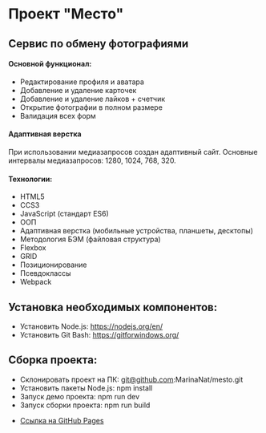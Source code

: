 # Проект "Место"

## Сервис по обмену фотографиями

#### Основной функционал:
- Редактирование профиля и аватара
- Добавление и удаление карточек
- Добавление и удаление лайков + счетчик
- Открытие фотографии в полном размере
- Валидация всех форм

#### Адаптивная верстка

При использовании медиазапросов создан адаптивный сайт.
Основные интервалы медиазапросов:
1280, 1024, 768, 320.

#### Технологии:
* HTML5
* CCS3
* JavaScript (стандарт ES6)
* ООП
* Адаптивная верстка (мобильные устройства, планшеты, десктопы)
* Методология БЭМ (файловая структура)
* Flexbox
* GRID
* Позиционирование
* Псевдоклассы
* Webpack

## Установка необходимых компонентов:
- Установить Node.js: https://nodejs.org/en/
- Установить Git Bash: https://gitforwindows.org/

## Сборка проекта:
- Склонировать проект на ПК: git@github.com:MarinaNat/mesto.git
- Установить пакеты Node.js: npm install
- Запуск демо проекта: npm run dev
- Запуск сборки проекта: npm run build

* [Ссылка на GitHub Pages](https://marinanat.github.io/mesto/index.html)